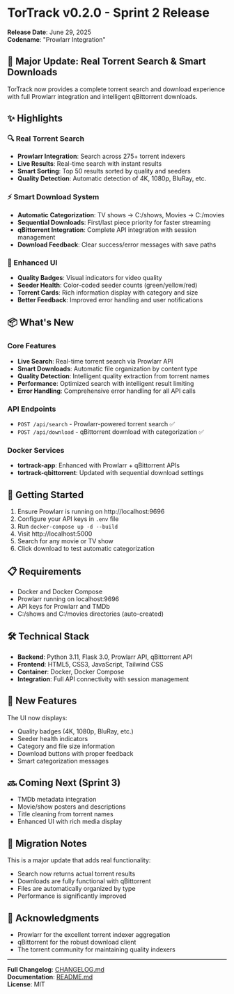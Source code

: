 # TorTrack v0.2.0 - Sprint 2 Release

**Release Date**: June 29, 2025  
**Codename**: "Prowlarr Integration"

## 🎉 Major Update: Real Torrent Search & Smart Downloads

TorTrack now provides a complete torrent search and download experience with full Prowlarr integration and intelligent qBittorrent downloads.

## ✨ Highlights

### 🔍 Real Torrent Search
- **Prowlarr Integration**: Search across 275+ torrent indexers
- **Live Results**: Real-time search with instant results
- **Smart Sorting**: Top 50 results sorted by quality and seeders
- **Quality Detection**: Automatic detection of 4K, 1080p, BluRay, etc.

### ⚡ Smart Download System
- **Automatic Categorization**: TV shows → C:/shows, Movies → C:/movies
- **Sequential Downloads**: First/last piece priority for faster streaming
- **qBittorrent Integration**: Complete API integration with session management
- **Download Feedback**: Clear success/error messages with save paths

### 🎨 Enhanced UI
- **Quality Badges**: Visual indicators for video quality
- **Seeder Health**: Color-coded seeder counts (green/yellow/red)
- **Torrent Cards**: Rich information display with category and size
- **Better Feedback**: Improved error handling and user notifications

## 📦 What's New

### Core Features
- **Live Search**: Real-time torrent search via Prowlarr API
- **Smart Downloads**: Automatic file organization by content type
- **Quality Detection**: Intelligent quality extraction from torrent names
- **Performance**: Optimized search with intelligent result limiting
- **Error Handling**: Comprehensive error handling for all API calls

### API Endpoints
- `POST /api/search` - Prowlarr-powered torrent search ✅
- `POST /api/download` - qBittorrent download with categorization ✅

### Docker Services
- **tortrack-app**: Enhanced with Prowlarr + qBittorrent APIs
- **tortrack-qbittorrent**: Updated with sequential download settings

## 🚀 Getting Started

1. Ensure Prowlarr is running on http://localhost:9696
2. Configure your API keys in `.env` file
3. Run `docker-compose up -d --build`
4. Visit http://localhost:5000
5. Search for any movie or TV show
6. Click download to test automatic categorization

## 📋 Requirements

- Docker and Docker Compose
- Prowlarr running on localhost:9696
- API keys for Prowlarr and TMDb
- C:/shows and C:/movies directories (auto-created)

## 🛠️ Technical Stack

- **Backend**: Python 3.11, Flask 3.0, Prowlarr API, qBittorrent API
- **Frontend**: HTML5, CSS3, JavaScript, Tailwind CSS
- **Container**: Docker, Docker Compose
- **Integration**: Full API connectivity with session management

## 📸 New Features

The UI now displays:
- Quality badges (4K, 1080p, BluRay, etc.)
- Seeder health indicators
- Category and file size information
- Download buttons with proper feedback
- Smart categorization messages

## 🔜 Coming Next (Sprint 3)

- TMDb metadata integration
- Movie/show posters and descriptions
- Title cleaning from torrent names
- Enhanced UI with rich media display

## 📝 Migration Notes

This is a major update that adds real functionality:
- Search now returns actual torrent results
- Downloads are fully functional with qBittorrent
- Files are automatically organized by type
- Performance is significantly improved

## 🙏 Acknowledgments

- Prowlarr for the excellent torrent indexer aggregation
- qBittorrent for the robust download client
- The torrent community for maintaining quality indexers

---

**Full Changelog**: [CHANGELOG.md](CHANGELOG.md)  
**Documentation**: [README.md](../README.md)  
**License**: MIT 